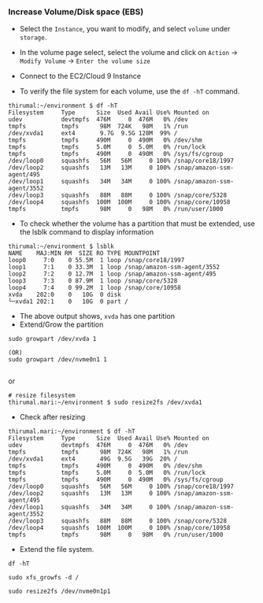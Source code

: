 
### Increase Volume/Disk space (EBS)

* Select the `Instance`, you want to modify, and select `volume` under `storage`.
* In the volume page select, select the volume and click on `Action` -> `Modify Volume` -> `Enter the volume size`

* Connect to the EC2/Cloud 9 Instance
* To verify the file system for each volume, use the `df -hT` command. 

```
thirumal:~/environment $ df -hT
Filesystem     Type      Size  Used Avail Use% Mounted on
udev           devtmpfs  476M     0  476M   0% /dev
tmpfs          tmpfs      98M  724K   98M   1% /run
/dev/xvda1     ext4       9.7G  9.5G 128M  99% /
tmpfs          tmpfs     490M     0  490M   0% /dev/shm
tmpfs          tmpfs     5.0M     0  5.0M   0% /run/lock
tmpfs          tmpfs     490M     0  490M   0% /sys/fs/cgroup
/dev/loop0     squashfs   56M   56M     0 100% /snap/core18/1997
/dev/loop2     squashfs   13M   13M     0 100% /snap/amazon-ssm-agent/495
/dev/loop1     squashfs   34M   34M     0 100% /snap/amazon-ssm-agent/3552
/dev/loop3     squashfs   88M   88M     0 100% /snap/core/5328
/dev/loop4     squashfs  100M  100M     0 100% /snap/core/10958
tmpfs          tmpfs      98M     0   98M   0% /run/user/1000
```

* To check whether the volume has a partition that must be extended, use the lsblk command to display information 


```
thirumal:~/environment $ lsblk
NAME    MAJ:MIN RM  SIZE RO TYPE MOUNTPOINT
loop0     7:0    0 55.5M  1 loop /snap/core18/1997
loop1     7:1    0 33.3M  1 loop /snap/amazon-ssm-agent/3552
loop2     7:2    0 12.7M  1 loop /snap/amazon-ssm-agent/495
loop3     7:3    0 87.9M  1 loop /snap/core/5328
loop4     7:4    0 99.2M  1 loop /snap/core/10958
xvda    202:0    0   10G  0 disk 
└─xvda1 202:1    0   10G  0 part /
```
* The above output shows, `xvda` has one partition
* Extend/Grow the partition

```
sudo growpart /dev/xvda 1

(OR)
sudo growpart /dev/nvme0n1 1


```

or 

```
# resize filesystem
thirumal.mari:~/environment $ sudo resize2fs /dev/xvda1
```

* Check after resizing

```
thirumal.mari:~/environment $ df -hT
Filesystem     Type      Size  Used Avail Use% Mounted on
udev           devtmpfs  476M     0  476M   0% /dev
tmpfs          tmpfs      98M  724K   98M   1% /run
/dev/xvda1     ext4       49G  9.5G   39G  20% /
tmpfs          tmpfs     490M     0  490M   0% /dev/shm
tmpfs          tmpfs     5.0M     0  5.0M   0% /run/lock
tmpfs          tmpfs     490M     0  490M   0% /sys/fs/cgroup
/dev/loop0     squashfs   56M   56M     0 100% /snap/core18/1997
/dev/loop2     squashfs   13M   13M     0 100% /snap/amazon-ssm-agent/495
/dev/loop1     squashfs   34M   34M     0 100% /snap/amazon-ssm-agent/3552
/dev/loop3     squashfs   88M   88M     0 100% /snap/core/5328
/dev/loop4     squashfs  100M  100M     0 100% /snap/core/10958
tmpfs          tmpfs      98M     0   98M   0% /run/user/1000
```

* Extend the file system.

```
df -hT

sudo xfs_growfs -d /

sudo resize2fs /dev/nvme0n1p1
```


